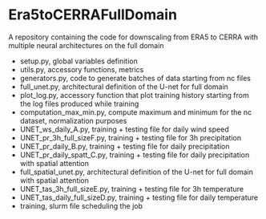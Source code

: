 # Era5toCERRAFullDomain
A repository containing the code for downscaling from ERA5 to CERRA with multiple neural architectures on the full domain

- setup.py, global variables definition
- utils.py, accessory functions, metrics
- generators.py, code to generate batches of data starting from nc files
- full_unet.py, architectural definition of the U-net for full domain
- plot_log.py, accessory function that plot training history starting from the log files produced while training
- computation_max_min.py, compute maximum and minimum for the nc dataset, normalization purposes
- UNET_ws_daily_A.py, training + testing file for daily wind speed
- UNET_pr_3h_full_sizeF.py, training + testing file for 3h precipitation
- UNET_pr_daily_B.py, training + testing file for daily precipitation
- UNET_pr_daily_spatt_C.py, training + testing file for daily precipitation with spatial attention
- full_spatial_unet.py, architectural definition of the U-net for full domain with spatial attention
- UNET_tas_3h_full_sizeE.py, training + testing file for 3h temperature
- UNET_tas_daily_full_sizeD.py, training + testing file for daily temperature
- training, slurm file scheduling the job
  
